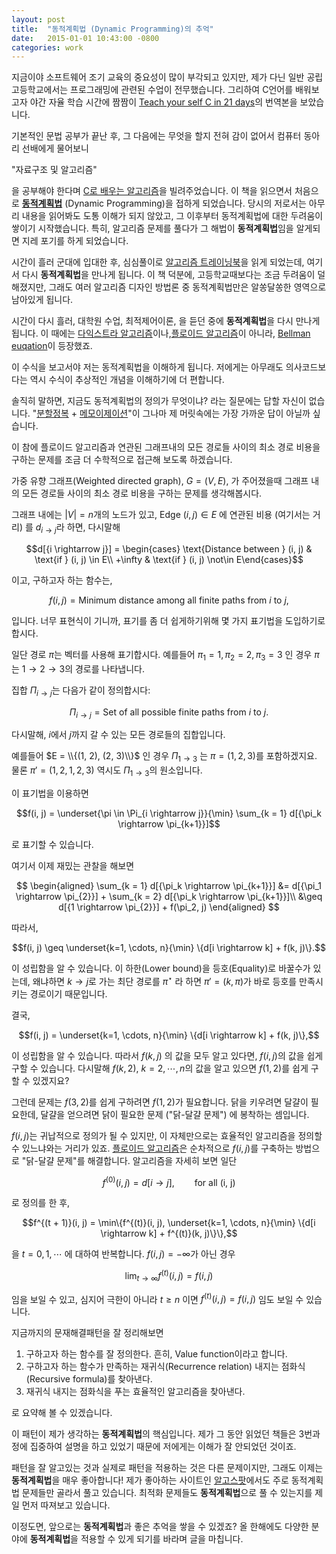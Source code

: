 ```yaml
---
layout: post
title:  "동적계획법 (Dynamic Programming)의 추억"
date:   2015-01-01 10:43:00 -0800
categories: work 
---
```

지금이야 소프트웨어 조기 교육의 중요성이 많이 부각되고 있지만, 제가 다닌 일반 공립 고등학교에서는 프로그래밍에 관련된 수업이 전무했습니다.
그리하여 C언어를 배워보고자 야간 자율 학습 시간에 짬짬이 [Teach your self C in 21 days][book:tyc]의 번역본을 보았습니다.

기본적인 문법 공부가 끝난 후, 그 다음에는 무엇을 할지 전혀 감이 없어서 컴퓨터 동아리 선배에게 물어보니

"자료구조 및 알고리즘"

을 공부해야 한다며 [C로 배우는 알고리즘][book:algorithm-in-c]을 빌려주었습니다.
이 책을 읽으면서 처음으로 **[동적계획법][wiki:dp]** (Dynamic Programming)을 접하게 되었습니다.
당시의 저로서는 아무리 내용을 읽어봐도 도통 이해가 되지 않았고, 그 이후부터 동적계획법에 대한 두려움이 쌓이기 시작했습니다.
특히, 알고리즘 문제를 풀다가 그 해법이 **동적계획법**임을 알게되면 지레 포기를 하게 되었습니다.

시간이 흘러 군대에 입대한 후, 심심풀이로 [알고리즘 트레이닝북][book:algorithm-training]을 읽게 되었는데,
여기서 다시 **동적계획법**을 만나게 됩니다.
이 책 덕분에, 고등학교때보다는 조금 두려움이 덜 해졌지만, 그래도 여러 알고리즘 디자인 방법론 중 동적계획법만은 알쏭달쏭한 영역으로 남아있게 됩니다.

시간이 다시 흘러, 대학원 수업, 최적제어이론, 을 듣던 중에 **동적계획법**을 다시 만나게 됩니다.
이 때에는 [다익스트라 알고리즘][wiki:dijkstra]이나,[플로이드 알고리즘][wiki:floyd]이 아니라, [Bellman euqation][wiki:bellman-eq]이 등장했죠.

이 수식을 보고서야 저는 동적계획법을 이해하게 됩니다. 저에게는 아무래도 의사코드보다는 역시 수식이 추상적인 개념을 이해하기에 더 편합니다.

솔직히 말하면, 지금도 동적계획법의 정의가 무엇이냐? 라는 질문에는 답할 자신이 없습니다. "[분할정복][wiki:dq] + [메모이제이션][wiki:memoization]"이 그나마 제 머릿속에는 가장 가까운 답이 아닐까 싶습니다.


이 참에 플로이드 알고리즘과 연관된 그래프내의 모든 경로들 사이의 최소 경로 비용을 구하는 문제를 조금 더 수학적으로 접근해 보도록 하겠습니다.

가중 유향 그래프(Weighted directed graph), $G = (V, E)$, 가 주어졌을때 그래프 내의 모든 경로들 사이의 최소 경로 비용을 구하는 문제를 생각해봅시다.

그래프 내에는 $|V| = n$개의 노드가 있고, Edge $(i, j) \in E$ 에 연관된 비용 (여기서는 거리) 를 $d_{i \rightarrow j}$라 하면,
다시말해

$$d[{i \rightarrow j}] = \begin{cases} \text{Distance between } (i, j) & \text{if } (i, j) \in E\\ +\infty & \text{if } (i, j) \not\in E\end{cases}$$

이고, 구하고자 하는 함수는,

$$f(i, j) = \text{Minimum distance among all finite paths from $i$ to $j$,}$$

입니다. 너무 표현식이 기니까, 표기를 좀 더 쉽게하기위해 몇 가지 표기법을 도입하기로 합시다.

일단 경로 $\pi$는 벡터를 사용해 표기합시다. 예를들어 $\pi_1 = 1, \pi_2 = 2, \pi_3 = 3$ 인 경우 $\pi$는 $1 \rightarrow 2 \rightarrow 3$의 경로를 나타냅니다.

집합 $\Pi_{i \rightarrow j}$는 다음가 같이 정의합시다:

$$\Pi_{i \rightarrow j} = \text{Set of all possible finite paths from $i$ to $j$}.$$

다시말해, $i$에서 $j$까지 갈 수 있는 모든 경로들의 집합입니다.

예를들어 $E = \\{(1, 2), (2, 3)\\}$ 인 경우 $\Pi_{1 \rightarrow 3}$ 는 $\pi = (1, 2, 3)$를 포함하겠지요.
물론 $\pi' = (1, 2, 1, 2, 3)$ 역시도 $\Pi_{1 \rightarrow 3}$의 원소입니다.

이 표기법을 이용하면

$$f(i, j) = \underset{\pi \in \Pi_{i \rightarrow j}}{\min} \sum_{k = 1} d[{\pi_k \rightarrow \pi_{k+1}}]$$

로 표기할 수 있습니다.

여기서 이제 재밌는 관찰을 해보면

$$
\begin{aligned}
\sum_{k = 1} d[{\pi_k \rightarrow \pi_{k+1}}] &= d[{\pi_1 \rightarrow \pi_{2}}] + \sum_{k = 2} d[{\pi_k \rightarrow \pi_{k+1}}]\\
&\geq d[{1 \rightarrow \pi_{2}}] + f(\pi_2, j)
\end{aligned}
$$

따라서,

$$f(i, j) \geq \underset{k=1, \cdots, n}{\min} \{d[i \rightarrow k] + f(k, j)\}.$$

이 성립함을 알 수 있습니다. 이 하한(Lower bound)을 등호(Equality)로 바꿀수가 있는데, 왜냐하면 $k \rightarrow j$로 가는 최단 경로를 $\pi^{\star}$ 라 하면 $\pi' = (k, \pi)$가 바로 등호를
만족시키는 경로이기 때문입니다. 

결국, 

$$f(i, j) = \underset{k=1, \cdots, n}{\min} \{d[i \rightarrow k] + f(k, j)\},$$

이 성립함을 알 수 있습니다.
따라서 $f(k, j)$ 의 값을 모두 알고 있다면, $f(i, j)$의 값을 쉽게 구할 수 있습니다.
다시말해 $f(k, 2)$, $k = 2, \cdots, n$의 값을 알고 있으면 $f(1, 2)$를 쉽게 구할 수 있겠지요?

그런데 문제는 $f(3, 2)$를 쉽게 구하려면 $f(1, 2)$가 필요합니다. 닭을 키우려면 달걀이 필요한데, 달걀을 얻으려면 닭이 필요한 문제 ("닭-달걀 문제") 에 봉착하는 셈입니다.

$f(i, j)$는 귀납적으로 정의가 될 수 있지만, 이 자체만으로는 효율적인 알고리즘을 정의할 수 있느냐와는 거리가 있죠. 
[플로이드 알고리즘][wiki:floyd]은 순차적으로 $f(i, j)$를 구축하는 방법으로 "닭-달걀 문제"를 해결합니다.
알고리즘을 자세히 보면 일단

$$f^{(0)}(i, j) = d[i \rightarrow j], \qquad \text{for all (i, j)}$$

로 정의를 한 후,

$$f^{(t + 1)}(i, j) =  \min\{f^{(t)}(i, j), \underset{k=1, \cdots, n}{\min} \{d[i \rightarrow k] + f^{(t)}(k, j)\}\},$$

을 $t = 0, 1, \cdots$ 에 대하여 반복합니다. $f(i, j) = -\infty$가 아닌 경우 

$$\lim_{t\rightarrow \infty} f^{(t)}(i, j) = f(i,j)$$

임을 보일 수 있고, 심지어 극한이 아니라 $t \geq n$ 이면 $f^{(t)}(i, j) = f(i,j)$ 임도 보일 수 있습니다.

지금까지의 문재해결패턴을 잘 정리해보면

1. 구하고자 하는 함수를 잘 정의한다. 흔히, Value function이라고 합니다.
1. 구하고자 하는 함수가 만족하는 재귀식(Recurrence relation) 내지는 점화식(Recursive formula)를 찾아낸다.
1. 재귀식 내지는 점화식을 푸는 효율적인 알고리즘을 찾아낸다.

로 요약해 볼 수 있겠습니다.

이 패턴이 제가 생각하는 **동적계획법**의 핵심입니다.
제가 그 동안 읽었던 책들은 3번과정에 집중하여 설명을 하고 있었기 때문에 저에게는 이해가 잘 안되었던 것이죠.

패턴을 잘 알고있는 것과 실제로 패턴을 적용하는 것은 다른 문제이지만, 그래도 이제는 **동적계획법**을 매우 좋아합니다!
제가 좋아하는 사이트인 [알고스팟][algospot]에서도 주로 동적계획법 문제들만 골라서 풀고 있습니다.
최적화 문제들도 **동적계획법**으로 풀 수 있는지를 제일 먼저 따져보고 있습니다.

이정도면, 앞으로는 **동적계획법**과 좋은 추억을 쌓을 수 있겠죠?
올 한해에도 다양한 분야에 **동적계획법**을 적용할 수 있게 되기를 바라며 글을 마칩니다.


[book:tyc]: http://www.amazon.com/Sams-Teach-Yourself-Days-Edition/dp/0672324482
[book:algorithm-in-c]: http://www.yes24.com/24/goods/18003?scode=032&OzSrank=1
[wiki:dp]: https://ko.wikipedia.org/wiki/%EB%8F%99%EC%A0%81_%EA%B3%84%ED%9A%8D%EB%B2%95
[book:algorithm-training]: http://www.yes24.com/24/goods/1396784?scode=032&OzSrank=16
[wiki:dijkstra]: https://ko.wikipedia.org/wiki/%EB%8D%B0%EC%9D%B4%ED%81%AC%EC%8A%A4%ED%8A%B8%EB%9D%BC_%EC%95%8C%EA%B3%A0%EB%A6%AC%EC%A6%98
[wiki:floyd]: https://ko.wikipedia.org/wiki/%ED%94%8C%EB%A1%9C%EC%9D%B4%EB%93%9C-%EC%9B%8C%EC%85%9C_%EC%95%8C%EA%B3%A0%EB%A6%AC%EC%A6%98
[wiki:bellman-ford]: https://ko.wikipedia.org/wiki/%EB%B2%A8%EB%A8%BC-%ED%8F%AC%EB%93%9C_%EC%95%8C%EA%B3%A0%EB%A6%AC%EC%A6%98
[wiki:bellman-eq]: https://en.wikipedia.org/wiki/Bellman_equation
[wiki:dq]: https://ko.wikipedia.org/wiki/%EB%B6%84%ED%95%A0_%EC%A0%95%EB%B3%B5_%EC%95%8C%EA%B3%A0%EB%A6%AC%EC%A6%98
[wiki:memoization]: https://ko.wikipedia.org/wiki/%EB%A9%94%EB%AA%A8%EC%9D%B4%EC%A0%9C%EC%9D%B4%EC%85%98
[algospot]: https://algospot.com/
